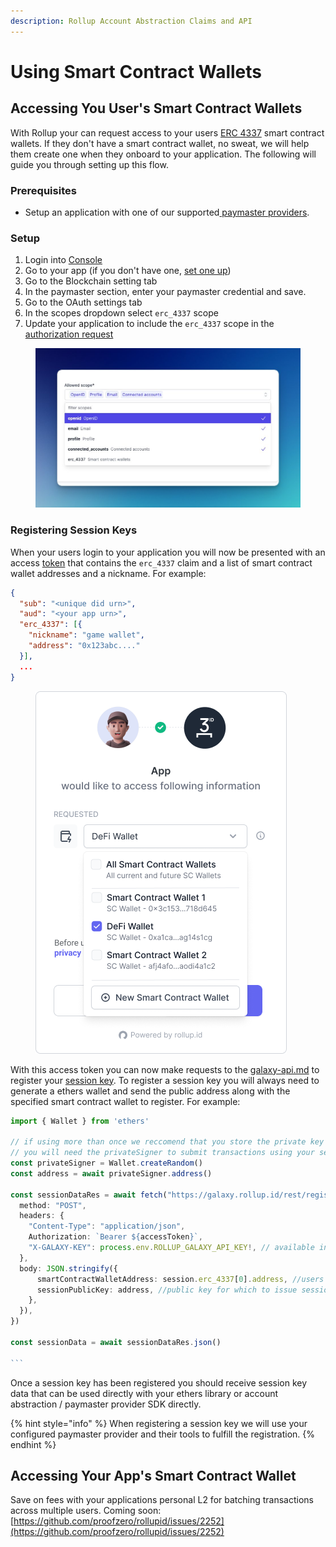```yaml
---
description: Rollup Account Abstraction Claims and API
---
```


# Using Smart Contract Wallets

## Accessing You User's Smart Contract Wallets

With Rollup your can request access to your users [ERC 4337](https://eips.ethereum.org/EIPS/eip-4337) smart contract wallets. If they don't have a smart contract wallet, no sweat, we will help them create one when they onboard to your application. The following will guide you through setting up this flow.

### Prerequisites

* Setup an application with one of our supported[ paymaster providers](../platform/console/blockchain.md#preferred-paymasters).

### Setup

1. Login into [Console](https://console.rollup.id)
2. Go to your app (if you don't have one, [set one up](../getting-started/create-an-application.md))
3. Go to the Blockchain setting tab
4. In the paymaster section, enter your paymaster credential and save.
5. Go to the OAuth settings tab
6. In the scopes dropdown select `erc_4337` scope
7. Update your application to include the `erc_4337` scope in the [authorization request](../getting-started/auth-flow.md)

<figure><img src="../.gitbook/assets/image.png" alt=""><figcaption></figcaption></figure>

### Registering Session Keys

When your users login to your application you will now be presented with an access [token](../advanced/tokens.md) that contains the `erc_4337` claim and a list of smart contract wallet addresses and a nickname. For example:

```json
{
  "sub": "<unique did urn>",
  "aud": "<your app urn>",
  "erc_4337": [{
    "nickname": "game wallet",
    "address": "0x123abc...."
  }],
  ...
}
```

<figure><img src="../.gitbook/assets/image (4).png" alt=""><figcaption></figcaption></figure>

With this access token you can now make requests to the [galaxy-api.md](../reference/galaxy-api.md "mention") to register your [session key](https://twitter.com/chainlink/status/1636781219848372235).  To register a session key you will always need to generate a ethers wallet and send the public address along with the specified smart contract wallet to register. For example:

````typescript
import { Wallet } from 'ethers'

// if using more than once we reccomend that you store the private key somewhere safe.
// you will need the privateSigner to submit transactions using your session key. 
const privateSigner = Wallet.createRandom() 
const address = await privateSigner.address()

const sessionDataRes = await fetch("https://galaxy.rollup.id/rest/register-session-key", {
  method: "POST",
  headers: {
    "Content-Type": "application/json",
    Authorization: `Bearer ${accessToken}`,
    "X-GALAXY-KEY": process.env.ROLLUP_GALAXY_API_KEY!, // available in console app
  },
  body: JSON.stringify({
      smartContractWalletAddress: session.erc_4337[0].address, //users' smart contract wallet address
      sessionPublicKey: address, //public key for which to issue session key
    },
  }),
})

const sessionData = await sessionDataRes.json()

```
````

Once a session key has been registered you should receive session key data that can be used directly with your ethers library or account abstraction / paymaster provider SDK directly.

{% hint style="info" %}
When registering a session key we will use your configured paymaster provider and their tools to fulfill the registration.&#x20;
{% endhint %}

## Accessing Your App's Smart Contract Wallet

Save on fees with your applications personal L2 for batching transactions across multiple users. Coming soon: [https://github.com/proofzero/rollupid/issues/2252](https://github.com/proofzero/rollupid/issues/2252)
